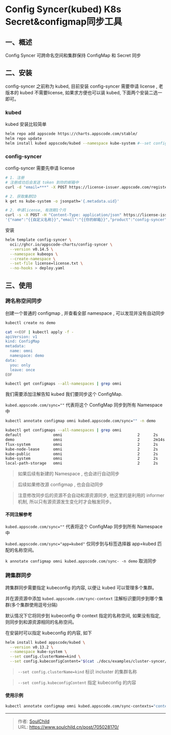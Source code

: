 # Config Syncer(kubed) K8s Secret&configmap同步工具


<!--more-->

## 一、概述

Config Syncer 可跨命名空间和集群保持 ConfigMap 和 Secret 同步

## 二、安装

config-syncer 之前称为 kubed, 目前安装 config-syncer 需要申请 license , 老版本的 kubed 不需要license, 如果求方便也可以装 kubed, 下面两个安装二选一即可。

### kubed 

kubed 安装比较简单

```bash
helm repo add appscode https://charts.appscode.com/stable/
helm repo update
helm install kubed appscode/kubed --namespace kube-system #--set config.configSourceNamespace=demo
```

### config-syncer

config-syncer 需要先申请 license

```bash
# 1. 注册
# 注册成功后会发送 token 到你的邮箱中
curl -d "email=***" -X POST https://license-issuer.appscode.com/register

# 2. 获取集群ID
k get ns kube-system -o jsonpath='{.metadata.uid}'

# 2. 申请license, 有效期1个月
curl -s -X POST -H "Content-Type: application/json" https://license-issuer.appscode.com/issue-license -d \ 
'{"name":"{{自定义名称}}","email":"{{你的邮箱}}","product":"config-syncer","cluster":"{{集群UID}}","tos":"true","token":"{{TOKEN}}"}' > license.txt

```

安装

```bash
helm template config-syncer \
  oci://ghcr.io/appscode-charts/config-syncer \
  --version v0.14.5 \
  --namespace kubeops \
  --create-namespace \
  --set-file license=license.txt \
  --no-hooks > deploy.yaml
```

## 三、使用

### 跨名称空间同步

创建一个普通的 configmap , 并查看全部 namespace , 可以发现并没有自动同步

```bash
kubectl create ns demo

cat <<EOF | kubectl apply -f -
apiVersion: v1
kind: ConfigMap
metadata:
  name: omni
  namespace: demo
data:
  you: only
  leave: once
EOF

kubectl get configmaps --all-namespaces | grep omni

```

我们需要添加注解告知 kubed 我们要同步这个 ConfigMap.

`kubed.appscode.com/sync=""` 代表将这个 ConfigMap 同步到所有 Namespace 中

```bash
kubectl annotate configmap omni kubed.appscode.com/sync="" -n demo

kubectl get configmaps --all-namespaces | grep omni                                                                  
default              omni                                 2      2s
demo                 omni                                 2      2m14s
flux-system          omni                                 2      2s
kube-node-lease      omni                                 2      2s
kube-public          omni                                 2      2s
kube-system          omni                                 2      2s
local-path-storage   omni                                 2      2s
```

> 如果后续有新建的 Namespace , 也会进行自动同步

> 后续如果修改源 configmap , 也会自动同步

> 注意修改同步后的资源不会自动和源资源同步, 他这里的是利用的 informer 机制, 所以只有源资源发生变化时才会触发同步。

#### 不同注解参考

`kubed.appscode.com/sync=""` 代表将这个 ConfigMap 同步到所有 Namespace 中

`kubed.appscode.com/sync="app=kubed"` 仅同步到与标签选择器 app=kubed 匹配的名称空间。

`k annotate configmap omni kubed.appscode.com/sync- -n demo` 取消同步

### 跨集群同步

跨集群同步需要指定 kubeconfig 的内容, 以便让 kubed 可以管理多个集群。

并在源资源中添加 `kubed.appscode.com/sync-context` 注解标识要同步到哪个集群(多个集群使用逗号分隔)

默认情况下它将同步到 kubeconfig 中 context 指定的名称空间, 如果没有指定, 则同步到和源资源相同的名称空间。

在安装时可以指定 kubeconfig 的内容, 如下

```bash
helm install kubed appscode/kubed \
  --version v0.13.2 \
  --namespace kube-system \
  --set config.clusterName=kind \
  --set config.kubeconfigContent="$(cat ./docs/examples/cluster-syncer/demo-kubeconfig.yaml)"
```

> `--set config.clusterName=kind` 标识 incluster 的集群名称

> `--set config.kubeconfigContent` 指定 kubeconfig 的内容

#### 使用示例

```bash
kubectl annotate configmap omni kubed.appscode.com/sync-contexts="context-1,context-2" -n demo
```


---

> 作者: [SoulChild](https://www.soulchild.cn)  
> URL: https://www.soulchild.cn/post/705028170/  


